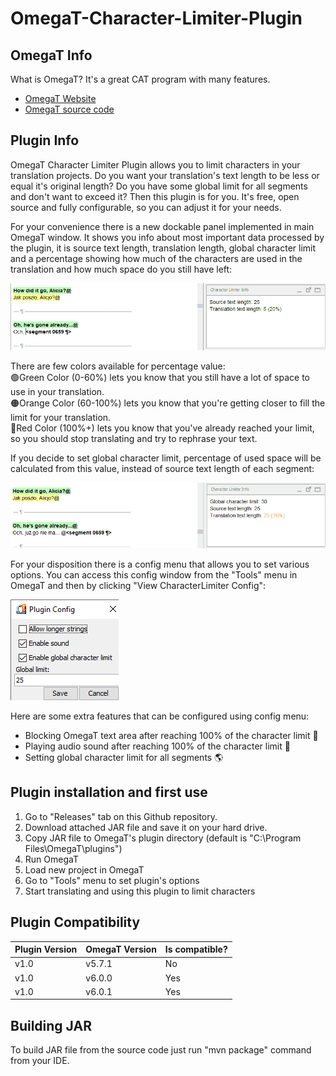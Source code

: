# OmegaT-Character-Limiter-Plugin

## OmegaT Info

What is OmegaT? It's a great CAT program with many features.

* [OmegaT Website](https://omegat.org/)
* [OmegaT source code](https://github.com/omegat-org/omegat)

## Plugin Info

OmegaT Character Limiter Plugin allows you to limit characters in your
translation projects. Do you want your translation's text length
to be less or equal it's original length? Do you have some global
limit for all segments and don't want to exceed it? Then this plugin
is for you.
It's free, open source and fully configurable, 
so you can adjust it for your needs.

For your convenience there is a new dockable panel implemented
in main OmegaT window. It shows you info about most important
data processed by the plugin, it is source text length, translation length,
global character limit and a percentage showing how much of the characters
are used in the translation and how much space do you still have left:

<img src="img\block_text.gif">

There are few colors available for percentage value:<br>
🟢Green Color (0-60%) lets you know that 
you still have a lot of space to use in your translation.<br>
🟠Orange Color (60-100%) lets you know
that you're getting closer to fill the limit for your translation.<br>
🔴Red Color (100%+) lets you know that
you've already reached your limit, so you should stop translating
and try to rephrase your text.

If you decide to set global character limit, percentage of used
space will be calculated from this value, instead of source
text length of each segment:

<img src="img\global_limit.gif">

For your disposition there is a config menu that allows you to
set various options. You can access this config window from the
"Tools" menu in OmegaT and then by clicking "View CharacterLimiter Config":

<img src="img\config.png">

Here are some extra features that can be configured using config menu:

* Blocking OmegaT text area after reaching 100% of the character limit :no_entry_sign:
* Playing audio sound after reaching 100% of the character limit :musical_note:
* Setting global character limit for all segments :earth_americas:

## Plugin installation and first use

1. Go to "Releases" tab  on this Github repository.
2. Download attached JAR file and save it on your hard drive.
3. Copy JAR file to OmegaT's plugin directory
(default is "C:\Program Files\OmegaT\plugins")
4. Run OmegaT
5. Load new project in OmegaT
6. Go to "Tools" menu to set plugin's options
7. Start translating and using this plugin to limit characters

## Plugin Compatibility

| Plugin Version | OmegaT Version | Is compatible? |
|----------------|----------------|----------------|
| v1.0           | v5.7.1         | No             |
| v1.0           | v6.0.0         | Yes            |
| v1.0           | v6.0.1         | Yes            |

## Building JAR

To build JAR file from the source code just run "mvn package"
command from your IDE.